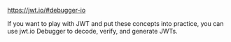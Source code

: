 https://jwt.io/#debugger-io

If you want to play with JWT and put these concepts into practice, you can use jwt.io Debugger to decode, verify, and generate JWTs.

